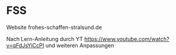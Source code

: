 # FSS

Website frohes-schaffen-stralsund.de

Nach Lern-Anleitung durch YT https://www.youtube.com/watch?v=qFdJsYiCcPI und weiteren Anpassungen

